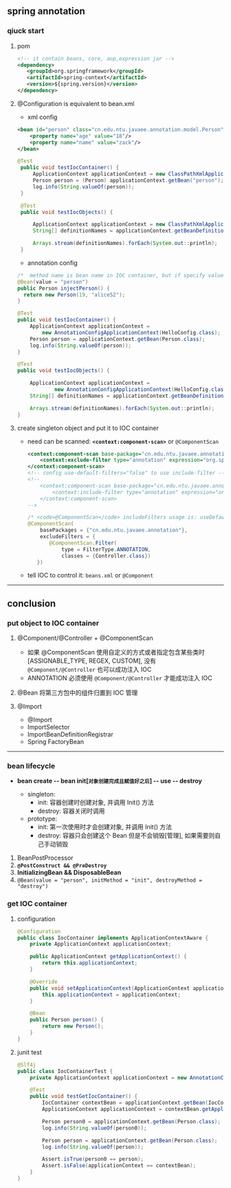 ## spring annotation

### qiuck start

1. pom

   ```xml
   <!-- it contain beans, core, aop,expression jar -->
   <dependency>
      <groupId>org.springframework</groupId>
      <artifactId>spring-context</artifactId>
      <version>${spring.version}</version>
   </dependency>
   ```

2. @Configuration is equivalent to bean.xml

   - xml config

   ```xml
   <bean id="person" class="cn.edu.ntu.javaee.annotation.model.Person">
       <property name="age" value="18"/>
       <property name="name" value="zack"/>
   </bean>
   ```

   ```java
   @Test
    public void testIocContainer() {
        ApplicationContext applicationContext = new ClassPathXmlApplicationContext("beans.xml");
        Person person = (Person) applicationContext.getBean("person");
        log.info(String.valueOf(person));
    }

    @Test
    public void testIocObjects() {

        ApplicationContext applicationContext = new ClassPathXmlApplicationContext("beans.xml");
        String[] definitionNames = applicationContext.getBeanDefinitionNames();

        Arrays.stream(definitionNames).forEach(System.out::println);
    }
   ```

   - annotation config

   ```java
   /*  method name is bean name in IOC container, but if specify value, which will be bean name.</br> */
   @Bean(value = "person")
   public Person injectPerson() {
     return new Person(19, "alice52");
   }
   ```

   ```java
   @Test
   public void testIocContainer() {
       ApplicationContext applicationContext =
           new AnnotationConfigApplicationContext(HelloConfig.class);
       Person person = applicationContext.getBean(Person.class);
       log.info(String.valueOf(person));
   }

   @Test
   public void testIocObjects() {

       ApplicationContext applicationContext =
               new AnnotationConfigApplicationContext(HelloConfig.class);
       String[] definitionNames = applicationContext.getBeanDefinitionNames();

       Arrays.stream(definitionNames).forEach(System.out::println);
   }
   ```

3. create singleton object and put it to IOC container

   - need can be scanned: **`<context:component-scan>`** or `@ComponentScan`

     ```xml
     <context:component-scan base-package="cn.edu.ntu.javaee.annotation" >
         <context:exclude-filter type="annotation" expression="org.springframework.stereotype.Controller"/>
     </context:component-scan>
     <!-- config use-default-filters="false" to use include-filter -->
     <!--
         <context:component-scan base-package="cn.edu.ntu.javaee.annotation" use-default-filters="false">
             <context:include-filter type="annotation" expression="org.springframework.stereotype.Controller"/>
         </context:component-scan>
     -->
     ```

     ```java
     /* <code>@ComponentScan</code> includeFilters usage is: useDefaultFilters = false. <br> */
     @ComponentScan(
         basePackages = {"cn.edu.ntu.javaee.annotation"},
         excludeFilters = {
            @ComponentScan.Filter(
                type = FilterType.ANNOTATION,
                classes = {Controller.class})
        })
     ```

   - tell IOC to control it: `beans.xml` or `@Component`

---

## conclusion

### put object to IOC container

1. @Component/@Controller + @ComponentScan

   - 如果 @ComponentScan 使用自定义的方式或者指定包含某些类时[ASSIGNABLE_TYPE, REGEX, CUSTOM], 没有 `@Component/@Controller` 也可以成功注入 IOC
   - ANNOTATION 必须使用 `@Component/@Controller` 才能成功注入 IOC

2. @Bean 将第三方包中的组件归置到 IOC 管理

3. @Import

   - @Import
   - ImportSelector
   - ImportBeanDefinitionRegistrar
   - Spring FactoryBean

---

### bean lifecycle

- **bean create -- bean init[`对象创建完成且赋值好之后`] -- use -- destroy**

  - singleton:
    - init: 容器创建时创建对象, 并调用 Init() 方法
    - destroy: 容器关闭时调用
  - prototype:
    - init: 第一次使用时才会创建对象, 并调用 Init() 方法
    - destroy: 容器只会创建这个 Bean 但是不会销毁[管理], 如果需要则自己手动销毁

1. BeanPostProcessor
2. **`@PostConstruct && @PreDestroy`**
3. **InitializingBean && DisposableBean**
4. `@Bean(value = "person", initMethod = "init", destroyMethod = "destroy")`

### get IOC container

1. configuration

   ```java
   @Configuration
   public class IocContainer implements ApplicationContextAware {
       private ApplicationContext applicationContext;

       public ApplicationContext getApplicationContext() {
           return this.applicationContext;
       }

       @Override
       public void setApplicationContext(ApplicationContext applicationContext) throws BeansException {
           this.applicationContext = applicationContext;
       }

       @Bean
       public Person person() {
           return new Person();
       }
   }
   ```

2. junit test

   ```java
   @Slf4j
   public class IocContainerTest {
       private ApplicationContext applicationContext = new AnnotationConfigApplicationContext(IocContainer.class);

       @Test
       public void testGetIocContainer() {
           IocContainer contextBean = applicationContext.getBean(IocContainer.class);
           ApplicationContext applicationContext = contextBean.getApplicationContext();

           Person person0 = applicationContext.getBean(Person.class);
           log.info(String.valueOf(person0));

           Person person = applicationContext.getBean(Person.class);
           log.info(String.valueOf(person));

           Assert.isTrue(person0 == person);
           Assert.isFalse(applicationContext == contextBean);
       }
   }
   ```
